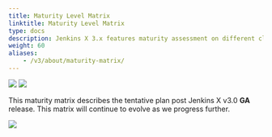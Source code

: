 ```yaml
---
title: Maturity Level Matrix
linktitle: Maturity Level Matrix
type: docs
description: Jenkins X 3.x features maturity assessment on different cloud providers
weight: 60
aliases: 
    - /v3/about/maturity-matrix/
---
```


<img src="/images/v3/v3-maturity.png">

<img src="/images/v3/jx-v3alpha-color-rep.png">

<br />

This maturity matrix describes the tentative plan post Jenkins X v3.0 __GA__ release. This matrix will continue to evolve as we progress further.

<img src="/images/v3/jx-v3ga-maturity-matrix.png">
